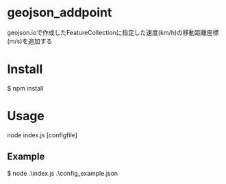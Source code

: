 # geojson_addpoint
geojson.ioで作成したFeatureCollectionに指定した速度(km/h)の移動距離座標(m/s)を追加する

# Install
$ npm install

# Usage
node index.js [configfile]

## Example
$ node .\index.js .\config_example.json
